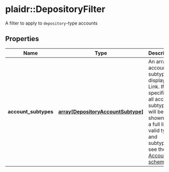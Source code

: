 # plaidr::DepositoryFilter

A filter to apply to `depository`-type accounts

## Properties
Name | Type | Description | Notes
------------ | ------------- | ------------- | -------------
**account_subtypes** | [**array[DepositoryAccountSubtype]**](DepositoryAccountSubtype.md) | An array of account subtypes to display in Link. If not specified, all account subtypes will be shown. For a full list of valid types and subtypes, see the [Account schema](https://plaid.com/docs/api/accounts#account-type-schema).  | 


